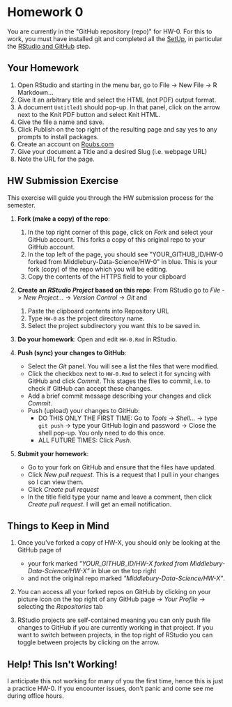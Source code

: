 Homework 0
================

You are currently in the "GitHub repository (repo)" for HW-0. For this to work, you must have installed git and completed all the [SetUp](https://github.com/Middlebury-Data-Science/SetUp), in particular the [RStudio and GitHub](https://github.com/Middlebury-Data-Science/SetUp#rstudio-and-github) step.

Your Homework
-------------

1.  Open RStudio and starting in the menu bar, go to File -&gt; New File -&gt; R Markdown...
2.  Give it an arbitrary title and select the HTML (not PDF) output format.
3.  A document `Untitled1` should pop-up. In that panel, click on the arrow next to the Knit PDF button and select Knit HTML.
4.  Give the file a name and save.
5.  Click Publish on the top right of the resulting page and say yes to any prompts to install packages.
6.  Create an account on [Rpubs.com](http://rpubs.com/)
7.  Give your document a Title and a desired Slug (i.e. webpage URL)
8.  Note the URL for the page.

HW Submission Exercise
----------------------

This exercise will guide you through the HW submission process for the semester.

1.  **Fork (make a copy) of the repo**:
    1.  In the top right corner of this page, click on *Fork* and select your GitHub account. This forks a copy of this original repo to your GitHub account.
    2.  In the top left of the page, you should see "YOUR\_GITHUB\_ID/HW-0 forked from Middlebury-Data-Science/HW-0" in blue. This is your fork (copy) of the repo which you will be editing.
    3.  Copy the contents of the HTTPS field to your clipboard

2.  **Create an *RStudio Project* based on this repo**: From RStudio go to *File* -&gt; *New Project...* -&gt; *Version Control* -&gt; *Git* and
    1.  Paste the clipboard contents into Repository URL
    2.  Type `HW-0` as the project directory name.
    3.  Select the project subdirectory you want this to be saved in.

3.  **Do your homework**: Open and edit `HW-0.Rmd` in RStudio.
4.  **Push (sync) your changes to GitHub**:
    -   Select the *Git* panel. You will see a list the files that were modified.
    -   Click the checkbox next to `HW-0.Rmd` to select it for syncing with GitHub and click *Commit*. This stages the files to commit, i.e. to check if GitHub can accept these changes.
    -   Add a brief commit message describing your changes and click *Commit*.
    -   Push (upload) your changes to GitHub:
        -   DO THIS ONLY THE FIRST TIME: Go to *Tools* -&gt; *Shell...* -&gt; type `git push` -&gt; type your GitHub login and password -&gt; Close the shell pop-up. You only need to do this once.
        -   ALL FUTURE TIMES: Click *Push*.

5.  **Submit your homework**:
    -   Go to your fork on GitHub and ensure that the files have updated.
    -   Click *New pull request*. This is a request that I pull in your changes so I can view them.
    -   Click *Create pull request*
    -   In the title field type your name and leave a comment, then click *Create pull request*. I will get an email notification.

Things to Keep in Mind
----------------------

1.  Once you've forked a copy of HW-X, you should only be looking at the GitHub page of
    -   your fork marked *"YOUR\_GITHUB\_ID/HW-X forked from Middlebury-Data-Science/HW-X"* in blue on the top right
    -   and not the original repo marked *"Middlebury-Data-Science/HW-X"*.

2.  You can access all your forked repos on GitHub by clicking on your picture icon on the top right of any GitHub page -&gt; *Your Profile* -&gt; selecting the *Repositories* tab
3.  RStudio projects are self-contained meaning you can only push file changes to GitHub if you are currently working in that project. If you want to switch between projects, in the top right of RStudio you can toggle between projects by clicking on the arrow.

Help! This Isn't Working!
-------------------------

I anticipate this not working for many of you the first time, hence this is just a practice HW-0. If you encounter issues, don't panic and come see me during office hours.
